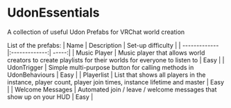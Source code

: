 # UdonEssentials
A collection of useful Udon Prefabs for VRChat world creation

List of the prefabs:
| Name | Description | Set-up difficulty |
| ------------- |:-------------:| -----:|
| Music Player | Music player that allows world creators to create playlists for their worlds for everyone to listen to | Easy |
| UdonTrigger | Simple multi-purpose button for calling methods in UdonBehaviours | Easy |
| Playerlist | List that shows all players in the instance, player count, player join times, instance lifetime and master | Easy |
| Welcome Messages | Automated join / leave / welcome messages that show up on your HUD | Easy |
